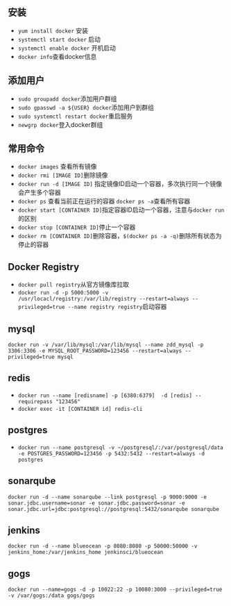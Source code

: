 ## 安装
 - `yum install docker` 安装
 - `systemctl start docker` 启动
 - `systemctl enable docker` 开机启动
 - `docker info`查看docker信息
 
## 添加用户
- `sudo groupadd docker`添加用户群组
- `sudo gpasswd -a ${USER} docker`添加用户到群组
- `sudo systemctl restart docker`重启服务
- `newgrp docker`登入docker群组

## 常用命令
 - `docker images` 查看所有镜像
 - `docker rmi [IMAGE ID]`删除镜像
 - `docker run -d [IMAGE ID]` 指定镜像ID启动一个容器，多次执行同一个镜像会产生多个容器
 - `docker ps` 查看当前正在运行的容器 `docker ps -a`查看所有容器
 - `docker start [CONTAINER ID]`指定容器ID启动一个容器，注意与`docker run `的区别
 - `docker stop [CONTAINER ID]`停止一个容器
 - `docker rm [CONTAINER ID]`删除容器，`$(docker ps -a -q)`删除所有状态为停止的容器
 
##  Docker Registry
 - `docker pull registry`从官方镜像库拉取
 - `docker run -d -p 5000:5000 -v /usr/locacl/registry:/var/lib/registry --restart=always --privileged=true --name registry registry`启动容器

## mysql
 `docker run -v /var/lib/mysql:/var/lib/mysql --name zdd_mysql -p 3306:3306 -e MYSQL_ROOT_PASSWORD=123456 --restart=always --privileged=true mysql`

## redis
 - `docker run --name [redisname] -p [6380:6379]  -d [redis] --requirepass "123456"`
 - `docker exec -it [CONTAINER id] redis-cli `
## postgres
  - `docker run --name postgresql -v ~/postgresql/:/var/postgresql/data -e POSTGRES_PASSWORD=123456 -p 5432:5432 --restart=always -d  postgres`
## sonarqube
 `docker run -d --name sonarqube --link postgresql -p 9000:9000 -e sonar.jdbc.username=sonar -e sonar.jdbc.password=sonar -e sonar.jdbc.url=jdbc:postgresql://postgresql:5432/sonarqube sonarqube`
## jenkins
`docker run -d --name blueocean -p 8080:8080 -p 50000:50000 -v jenkins_home:/var/jenkins_home jenkinsci/blueocean`

## gogs
`docker run --name=gogs -d -p 10022:22 -p 10080:3000 --privileged=true -v /var/gogs:/data gogs/gogs`
